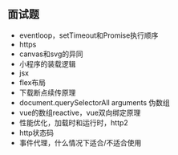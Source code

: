## 面试题
* eventloop，setTimeout和Promise执行顺序
* https
* canvas和svg的异同
* 小程序的装载逻辑
* jsx
* flex布局
* 下载断点续传原理
* document.querySelectorAll arguments 伪数组
* vue的数组reactive，vue双向绑定原理
* 性能优化，加载时和运行时，http2
* http状态码
* 事件代理，什么情况下适合/不适合使用